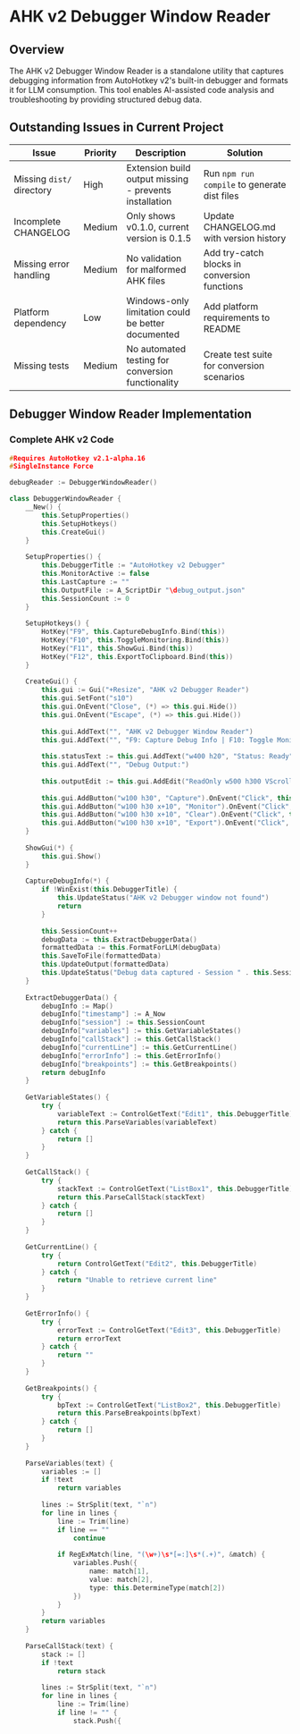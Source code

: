 # AHK v2 Debugger Window Reader

## Overview

The AHK v2 Debugger Window Reader is a standalone utility that captures debugging information from AutoHotkey v2's built-in debugger and formats it for LLM consumption. This tool enables AI-assisted code analysis and troubleshooting by providing structured debug data.

## Outstanding Issues in Current Project

| Issue | Priority | Description | Solution |
|-------|----------|-------------|----------|
| Missing `dist/` directory | High | Extension build output missing - prevents installation | Run `npm run compile` to generate dist files |
| Incomplete CHANGELOG | Medium | Only shows v0.1.0, current version is 0.1.5 | Update CHANGELOG.md with version history |
| Missing error handling | Medium | No validation for malformed AHK files | Add try-catch blocks in conversion functions |
| Platform dependency | Low | Windows-only limitation could be better documented | Add platform requirements to README |
| Missing tests | Medium | No automated testing for conversion functionality | Create test suite for conversion scenarios |

## Debugger Window Reader Implementation

### Complete AHK v2 Code

```cpp
#Requires AutoHotkey v2.1-alpha.16
#SingleInstance Force

debugReader := DebuggerWindowReader()

class DebuggerWindowReader {
    __New() {
        this.SetupProperties()
        this.SetupHotkeys()
        this.CreateGui()
    }
    
    SetupProperties() {
        this.DebuggerTitle := "AutoHotkey v2 Debugger"
        this.MonitorActive := false
        this.LastCapture := ""
        this.OutputFile := A_ScriptDir "\debug_output.json"
        this.SessionCount := 0
    }
    
    SetupHotkeys() {
        HotKey("F9", this.CaptureDebugInfo.Bind(this))
        HotKey("F10", this.ToggleMonitoring.Bind(this))
        HotKey("F11", this.ShowGui.Bind(this))
        HotKey("F12", this.ExportToClipboard.Bind(this))
    }
    
    CreateGui() {
        this.gui := Gui("+Resize", "AHK v2 Debugger Reader")
        this.gui.SetFont("s10")
        this.gui.OnEvent("Close", (*) => this.gui.Hide())
        this.gui.OnEvent("Escape", (*) => this.gui.Hide())
        
        this.gui.AddText("", "AHK v2 Debugger Window Reader")
        this.gui.AddText("", "F9: Capture Debug Info | F10: Toggle Monitor | F11: Show GUI | F12: Export")
        
        this.statusText := this.gui.AddText("w400 h20", "Status: Ready")
        this.gui.AddText("", "Debug Output:")
        
        this.outputEdit := this.gui.AddEdit("ReadOnly w500 h300 VScroll")
        
        this.gui.AddButton("w100 h30", "Capture").OnEvent("Click", this.CaptureDebugInfo.Bind(this))
        this.gui.AddButton("w100 h30 x+10", "Monitor").OnEvent("Click", this.ToggleMonitoring.Bind(this))
        this.gui.AddButton("w100 h30 x+10", "Clear").OnEvent("Click", this.ClearOutput.Bind(this))
        this.gui.AddButton("w100 h30 x+10", "Export").OnEvent("Click", this.ExportToClipboard.Bind(this))
    }
    
    ShowGui(*) {
        this.gui.Show()
    }
    
    CaptureDebugInfo(*) {
        if !WinExist(this.DebuggerTitle) {
            this.UpdateStatus("AHK v2 Debugger window not found")
            return
        }
        
        this.SessionCount++
        debugData := this.ExtractDebuggerData()
        formattedData := this.FormatForLLM(debugData)
        this.SaveToFile(formattedData)
        this.UpdateOutput(formattedData)
        this.UpdateStatus("Debug data captured - Session " . this.SessionCount)
    }
    
    ExtractDebuggerData() {
        debugInfo := Map()
        debugInfo["timestamp"] := A_Now
        debugInfo["session"] := this.SessionCount
        debugInfo["variables"] := this.GetVariableStates()
        debugInfo["callStack"] := this.GetCallStack()
        debugInfo["currentLine"] := this.GetCurrentLine()
        debugInfo["errorInfo"] := this.GetErrorInfo()
        debugInfo["breakpoints"] := this.GetBreakpoints()
        return debugInfo
    }
    
    GetVariableStates() {
        try {
            variableText := ControlGetText("Edit1", this.DebuggerTitle)
            return this.ParseVariables(variableText)
        } catch {
            return []
        }
    }
    
    GetCallStack() {
        try {
            stackText := ControlGetText("ListBox1", this.DebuggerTitle)
            return this.ParseCallStack(stackText)
        } catch {
            return []
        }
    }
    
    GetCurrentLine() {
        try {
            return ControlGetText("Edit2", this.DebuggerTitle)
        } catch {
            return "Unable to retrieve current line"
        }
    }
    
    GetErrorInfo() {
        try {
            errorText := ControlGetText("Edit3", this.DebuggerTitle)
            return errorText
        } catch {
            return ""
        }
    }
    
    GetBreakpoints() {
        try {
            bpText := ControlGetText("ListBox2", this.DebuggerTitle)
            return this.ParseBreakpoints(bpText)
        } catch {
            return []
        }
    }
    
    ParseVariables(text) {
        variables := []
        if !text
            return variables
            
        lines := StrSplit(text, "`n")
        for line in lines {
            line := Trim(line)
            if line == ""
                continue
                
            if RegExMatch(line, "(\w+)\s*[=:]\s*(.+)", &match) {
                variables.Push({
                    name: match[1], 
                    value: match[2],
                    type: this.DetermineType(match[2])
                })
            }
        }
        return variables
    }
    
    ParseCallStack(text) {
        stack := []
        if !text
            return stack
            
        lines := StrSplit(text, "`n")
        for line in lines {
            line := Trim(line)
            if line != "" {
                stack.Push({
